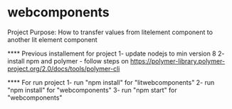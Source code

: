 # webcomponents

Project Purpose: How to transfer values from litelement component to another lit element component


**** Previous installement for project
1- update nodejs to min version 8 
2- install npm and polymer 
    - follow steps on https://polymer-library.polymer-project.org/2.0/docs/tools/polymer-cli


**** For run project
1- run "npm install" for "litwebcomponents"
2- run "npm install" for "webcomponents" 
3- run "npm start" for "webcomponents"